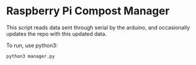# Raspberry Pi Compost Manager

This script reads data sent through serial by the arduino, and occasionally updates the repo with this updated data.

To run, use python3:
```
python3 manager.py
```
